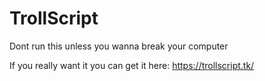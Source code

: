 # TrollScript
Dont run this unless you wanna break your computer

If you really want it you can get it here: https://trollscript.tk/
